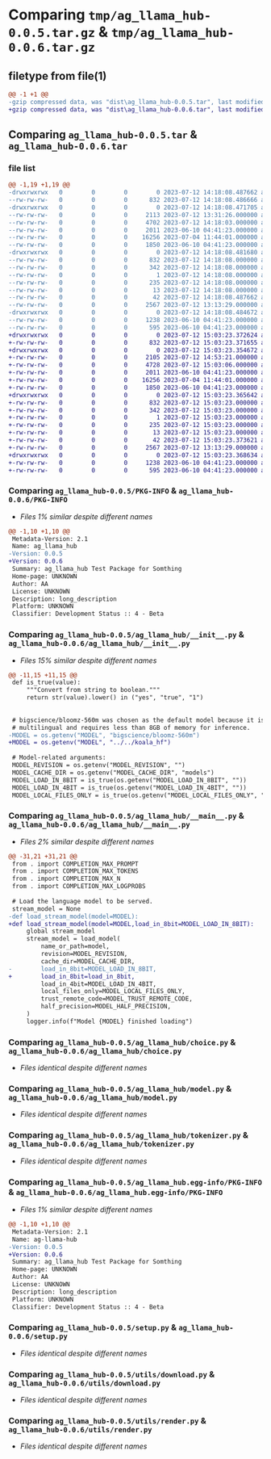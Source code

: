 # Comparing `tmp/ag_llama_hub-0.0.5.tar.gz` & `tmp/ag_llama_hub-0.0.6.tar.gz`

## filetype from file(1)

```diff
@@ -1 +1 @@
-gzip compressed data, was "dist\ag_llama_hub-0.0.5.tar", last modified: Wed Jul 12 14:18:08 2023, max compression
+gzip compressed data, was "dist\ag_llama_hub-0.0.6.tar", last modified: Wed Jul 12 15:03:23 2023, max compression
```

## Comparing `ag_llama_hub-0.0.5.tar` & `ag_llama_hub-0.0.6.tar`

### file list

```diff
@@ -1,19 +1,19 @@
-drwxrwxrwx   0        0        0        0 2023-07-12 14:18:08.487662 ag_llama_hub-0.0.5/
--rw-rw-rw-   0        0        0      832 2023-07-12 14:18:08.486666 ag_llama_hub-0.0.5/PKG-INFO
-drwxrwxrwx   0        0        0        0 2023-07-12 14:18:08.471705 ag_llama_hub-0.0.5/ag_llama_hub/
--rw-rw-rw-   0        0        0     2113 2023-07-12 13:31:26.000000 ag_llama_hub-0.0.5/ag_llama_hub/__init__.py
--rw-rw-rw-   0        0        0     4702 2023-07-12 14:18:03.000000 ag_llama_hub-0.0.5/ag_llama_hub/__main__.py
--rw-rw-rw-   0        0        0     2011 2023-06-10 04:41:23.000000 ag_llama_hub-0.0.5/ag_llama_hub/choice.py
--rw-rw-rw-   0        0        0    16256 2023-07-04 11:44:01.000000 ag_llama_hub-0.0.5/ag_llama_hub/model.py
--rw-rw-rw-   0        0        0     1850 2023-06-10 04:41:23.000000 ag_llama_hub-0.0.5/ag_llama_hub/tokenizer.py
-drwxrwxrwx   0        0        0        0 2023-07-12 14:18:08.481680 ag_llama_hub-0.0.5/ag_llama_hub.egg-info/
--rw-rw-rw-   0        0        0      832 2023-07-12 14:18:08.000000 ag_llama_hub-0.0.5/ag_llama_hub.egg-info/PKG-INFO
--rw-rw-rw-   0        0        0      342 2023-07-12 14:18:08.000000 ag_llama_hub-0.0.5/ag_llama_hub.egg-info/SOURCES.txt
--rw-rw-rw-   0        0        0        1 2023-07-12 14:18:08.000000 ag_llama_hub-0.0.5/ag_llama_hub.egg-info/dependency_links.txt
--rw-rw-rw-   0        0        0      235 2023-07-12 14:18:08.000000 ag_llama_hub-0.0.5/ag_llama_hub.egg-info/requires.txt
--rw-rw-rw-   0        0        0       13 2023-07-12 14:18:08.000000 ag_llama_hub-0.0.5/ag_llama_hub.egg-info/top_level.txt
--rw-rw-rw-   0        0        0       42 2023-07-12 14:18:08.487662 ag_llama_hub-0.0.5/setup.cfg
--rw-rw-rw-   0        0        0     2567 2023-07-12 13:13:29.000000 ag_llama_hub-0.0.5/setup.py
-drwxrwxrwx   0        0        0        0 2023-07-12 14:18:08.484672 ag_llama_hub-0.0.5/utils/
--rw-rw-rw-   0        0        0     1238 2023-06-10 04:41:23.000000 ag_llama_hub-0.0.5/utils/download.py
--rw-rw-rw-   0        0        0      595 2023-06-10 04:41:23.000000 ag_llama_hub-0.0.5/utils/render.py
+drwxrwxrwx   0        0        0        0 2023-07-12 15:03:23.372624 ag_llama_hub-0.0.6/
+-rw-rw-rw-   0        0        0      832 2023-07-12 15:03:23.371655 ag_llama_hub-0.0.6/PKG-INFO
+drwxrwxrwx   0        0        0        0 2023-07-12 15:03:23.354672 ag_llama_hub-0.0.6/ag_llama_hub/
+-rw-rw-rw-   0        0        0     2105 2023-07-12 14:53:21.000000 ag_llama_hub-0.0.6/ag_llama_hub/__init__.py
+-rw-rw-rw-   0        0        0     4728 2023-07-12 15:03:06.000000 ag_llama_hub-0.0.6/ag_llama_hub/__main__.py
+-rw-rw-rw-   0        0        0     2011 2023-06-10 04:41:23.000000 ag_llama_hub-0.0.6/ag_llama_hub/choice.py
+-rw-rw-rw-   0        0        0    16256 2023-07-04 11:44:01.000000 ag_llama_hub-0.0.6/ag_llama_hub/model.py
+-rw-rw-rw-   0        0        0     1850 2023-06-10 04:41:23.000000 ag_llama_hub-0.0.6/ag_llama_hub/tokenizer.py
+drwxrwxrwx   0        0        0        0 2023-07-12 15:03:23.365642 ag_llama_hub-0.0.6/ag_llama_hub.egg-info/
+-rw-rw-rw-   0        0        0      832 2023-07-12 15:03:23.000000 ag_llama_hub-0.0.6/ag_llama_hub.egg-info/PKG-INFO
+-rw-rw-rw-   0        0        0      342 2023-07-12 15:03:23.000000 ag_llama_hub-0.0.6/ag_llama_hub.egg-info/SOURCES.txt
+-rw-rw-rw-   0        0        0        1 2023-07-12 15:03:23.000000 ag_llama_hub-0.0.6/ag_llama_hub.egg-info/dependency_links.txt
+-rw-rw-rw-   0        0        0      235 2023-07-12 15:03:23.000000 ag_llama_hub-0.0.6/ag_llama_hub.egg-info/requires.txt
+-rw-rw-rw-   0        0        0       13 2023-07-12 15:03:23.000000 ag_llama_hub-0.0.6/ag_llama_hub.egg-info/top_level.txt
+-rw-rw-rw-   0        0        0       42 2023-07-12 15:03:23.373621 ag_llama_hub-0.0.6/setup.cfg
+-rw-rw-rw-   0        0        0     2567 2023-07-12 13:13:29.000000 ag_llama_hub-0.0.6/setup.py
+drwxrwxrwx   0        0        0        0 2023-07-12 15:03:23.368634 ag_llama_hub-0.0.6/utils/
+-rw-rw-rw-   0        0        0     1238 2023-06-10 04:41:23.000000 ag_llama_hub-0.0.6/utils/download.py
+-rw-rw-rw-   0        0        0      595 2023-06-10 04:41:23.000000 ag_llama_hub-0.0.6/utils/render.py
```

### Comparing `ag_llama_hub-0.0.5/PKG-INFO` & `ag_llama_hub-0.0.6/PKG-INFO`

 * *Files 1% similar despite different names*

```diff
@@ -1,10 +1,10 @@
 Metadata-Version: 2.1
 Name: ag_llama_hub
-Version: 0.0.5
+Version: 0.0.6
 Summary: ag_llama_hub Test Package for Somthing
 Home-page: UNKNOWN
 Author: AA
 License: UNKNOWN
 Description: long_description
 Platform: UNKNOWN
 Classifier: Development Status :: 4 - Beta
```

### Comparing `ag_llama_hub-0.0.5/ag_llama_hub/__init__.py` & `ag_llama_hub-0.0.6/ag_llama_hub/__init__.py`

 * *Files 15% similar despite different names*

```diff
@@ -11,15 +11,15 @@
 def is_true(value):
     """Convert from string to boolean."""
     return str(value).lower() in ("yes", "true", "1")
 
 
 # bigscience/bloomz-560m was chosen as the default model because it is
 # multilingual and requires less than 8GB of memory for inference.
-MODEL = os.getenv("MODEL", "bigscience/bloomz-560m")
+MODEL = os.getenv("MODEL", "../../koala_hf")
 
 # Model-related arguments:
 MODEL_REVISION = os.getenv("MODEL_REVISION", "")
 MODEL_CACHE_DIR = os.getenv("MODEL_CACHE_DIR", "models")
 MODEL_LOAD_IN_8BIT = is_true(os.getenv("MODEL_LOAD_IN_8BIT", ""))
 MODEL_LOAD_IN_4BIT = is_true(os.getenv("MODEL_LOAD_IN_4BIT", ""))
 MODEL_LOCAL_FILES_ONLY = is_true(os.getenv("MODEL_LOCAL_FILES_ONLY", ""))
```

### Comparing `ag_llama_hub-0.0.5/ag_llama_hub/__main__.py` & `ag_llama_hub-0.0.6/ag_llama_hub/__main__.py`

 * *Files 2% similar despite different names*

```diff
@@ -31,21 +31,21 @@
 from . import COMPLETION_MAX_PROMPT
 from . import COMPLETION_MAX_TOKENS
 from . import COMPLETION_MAX_N
 from . import COMPLETION_MAX_LOGPROBS
 
 # Load the language model to be served.
 stream_model = None
-def load_stream_model(model=MODEL):
+def load_stream_model(model=MODEL,load_in_8bit=MODEL_LOAD_IN_8BIT):
     global stream_model
     stream_model = load_model(
         name_or_path=model,
         revision=MODEL_REVISION,
         cache_dir=MODEL_CACHE_DIR,
-        load_in_8bit=MODEL_LOAD_IN_8BIT,
+        load_in_8bit=load_in_8bit,
         load_in_4bit=MODEL_LOAD_IN_4BIT,
         local_files_only=MODEL_LOCAL_FILES_ONLY,
         trust_remote_code=MODEL_TRUST_REMOTE_CODE,
         half_precision=MODEL_HALF_PRECISION,
     )
     logger.info(f"Model {MODEL} finished loading")
```

### Comparing `ag_llama_hub-0.0.5/ag_llama_hub/choice.py` & `ag_llama_hub-0.0.6/ag_llama_hub/choice.py`

 * *Files identical despite different names*

### Comparing `ag_llama_hub-0.0.5/ag_llama_hub/model.py` & `ag_llama_hub-0.0.6/ag_llama_hub/model.py`

 * *Files identical despite different names*

### Comparing `ag_llama_hub-0.0.5/ag_llama_hub/tokenizer.py` & `ag_llama_hub-0.0.6/ag_llama_hub/tokenizer.py`

 * *Files identical despite different names*

### Comparing `ag_llama_hub-0.0.5/ag_llama_hub.egg-info/PKG-INFO` & `ag_llama_hub-0.0.6/ag_llama_hub.egg-info/PKG-INFO`

 * *Files 1% similar despite different names*

```diff
@@ -1,10 +1,10 @@
 Metadata-Version: 2.1
 Name: ag-llama-hub
-Version: 0.0.5
+Version: 0.0.6
 Summary: ag_llama_hub Test Package for Somthing
 Home-page: UNKNOWN
 Author: AA
 License: UNKNOWN
 Description: long_description
 Platform: UNKNOWN
 Classifier: Development Status :: 4 - Beta
```

### Comparing `ag_llama_hub-0.0.5/setup.py` & `ag_llama_hub-0.0.6/setup.py`

 * *Files identical despite different names*

### Comparing `ag_llama_hub-0.0.5/utils/download.py` & `ag_llama_hub-0.0.6/utils/download.py`

 * *Files identical despite different names*

### Comparing `ag_llama_hub-0.0.5/utils/render.py` & `ag_llama_hub-0.0.6/utils/render.py`

 * *Files identical despite different names*

